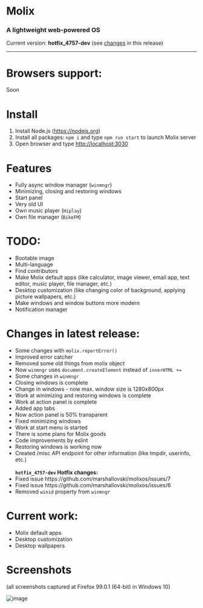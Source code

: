 # Molix
<h3> A lightweight web-powered OS </h3>
Current version: <strong>hotfix_4757-dev</strong> (see <a href="#changes-in-latest-release">changes</a> in this release)
<hr>

# Browsers support:
Soon

# Install

1. Install Node.js (https://nodejs.org)
2. Install all packages: `npm i` and type `npm run start` to launch Molix server 
3. Open browser and type <a href="http://localhost:3030" target="_blank">http://localhost:3030</a>

# Features
<ul>
	<li>Fully async window manager (<code>winmngr</code>)</li>
	<li>Minimizing, closing and restoring windows</li>
	<li>Start panel</li>
	<li>Very old UI</li>
	<li>Own music player (<code>Hiplay</code>)</li>
	<li>Own file manager (<code>BikeFM</code>)
</ul>

# TODO:
<ul>
	<li>Bootable image</li>
	<li>Multi-language</li>
	<li>Find contributors</li>
	<li>Make Molix default apps (like calculator, image viewer, email app, text editor, music player, file manager, etc.)</li>
	<li>Desktop customization (like changing color of background, applying picture wallpapers, etc.)</li>
	<li>Make windows and window buttons more modern</li>
	<li>Notification manager</li>
</ul>

# Changes in latest release:
<ul>
	<li>Some changes with <code>molix.reportError()</code></li>
	<li>Improved error catcher</li>
	<li>Removed some old things from molix object</li>
 	<li>Now <code>winmngr</code> uses <code>document.createElement</code> instead of <code>innerHTML +=</code></li>
	<li>Some changes in <code>winmngr</code></li>
	<li>Closing windows is complete</li>
	<li>Change in windows - now max. window size is 1280x800px</li>
	<li>Work at winimizing and restoring windows is complete</li>
	<li>Work at action panel is complete</li>
	<li>Added app tabs</li>
	<li>Now action panel is 50% transparent</li>
	<li>Fixed minimizing windows</li>
	<li>Work at start menu is started</li>
	<li>There is some plans for Molix goods</li>
	<li>Code improvements by eslint</li>
	<li>Restoring windows is working now</li>
	<li> Created /misc API endpoint for other information (like tmpdir, userinfo, etc.)</li>
	<br>
	<strong><code>hotfix_4757-dev</code> Hotfix changes:</strong>
	<li>Fixed issue https://github.com/marshallovski/molixos/issues/7</li>
	<li>Fixed issue https://github.com/marshallovski/molixos/issues/6</li>
	<li> Removed <code>winid</code> property from <code>winmngr</code></li>
</ul>

# Current work:
<ul>
	<li>Molix default apps</li>
	<li>Desktop customization</li>
	<li>Desktop wallpapers</li>
</ul>

# Screenshots
<p>(all screenshots captured at Firefox 99.0.1 (64-bit) in Windows 10)</p>

![image](https://user-images.githubusercontent.com/68496774/168419008-aa2ebee6-ae21-4a81-bf1d-bd837afa109c.png)
